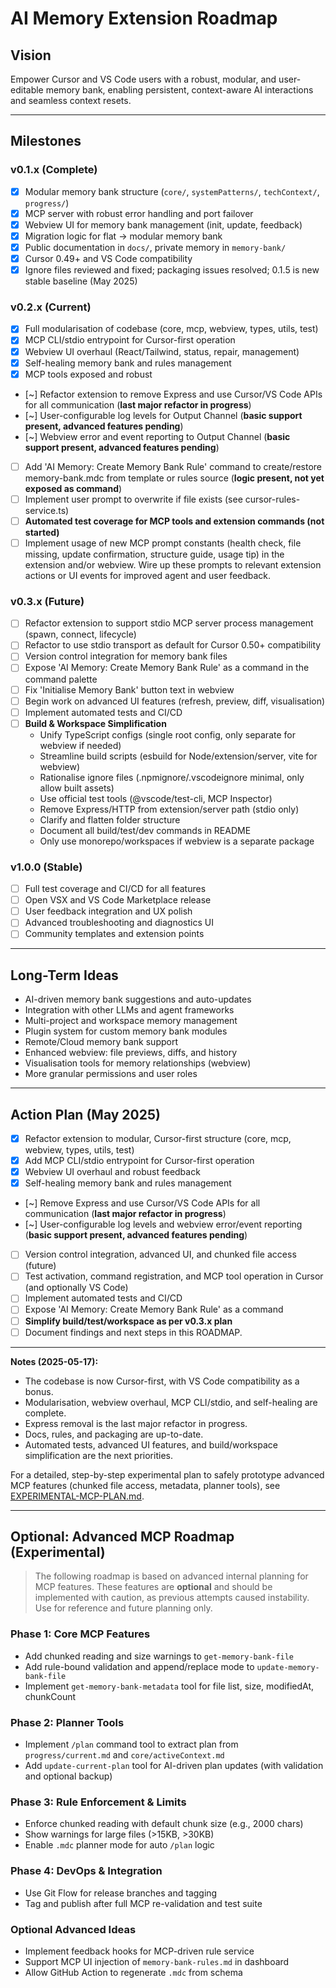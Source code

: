 # AI Memory Extension Roadmap

## Vision

Empower Cursor and VS Code users with a robust, modular, and user-editable memory bank, enabling persistent, context-aware AI interactions and seamless context resets.

---

## Milestones

### v0.1.x (Complete)
- [x] Modular memory bank structure (`core/`, `systemPatterns/`, `techContext/`, `progress/`)
- [x] MCP server with robust error handling and port failover
- [x] Webview UI for memory bank management (init, update, feedback)
- [x] Migration logic for flat → modular memory bank
- [x] Public documentation in `docs/`, private memory in `memory-bank/`
- [x] Cursor 0.49+ and VS Code compatibility
- [x] Ignore files reviewed and fixed; packaging issues resolved; 0.1.5 is new stable baseline (May 2025)

### v0.2.x (Current)
- [x] Full modularisation of codebase (core, mcp, webview, types, utils, test)
- [x] MCP CLI/stdio entrypoint for Cursor-first operation
- [x] Webview UI overhaul (React/Tailwind, status, repair, management)
- [x] Self-healing memory bank and rules management
- [x] MCP tools exposed and robust
- [~] Refactor extension to remove Express and use Cursor/VS Code APIs for all communication (**last major refactor in progress**)
- [~] User-configurable log levels for Output Channel (**basic support present, advanced features pending**)
- [~] Webview error and event reporting to Output Channel (**basic support present, advanced features pending**)
- [ ] Add 'AI Memory: Create Memory Bank Rule' command to create/restore memory-bank.mdc from template or rules source (**logic present, not yet exposed as command**)
- [ ] Implement user prompt to overwrite if file exists (see cursor-rules-service.ts)
- [ ] **Automated test coverage for MCP tools and extension commands (not started)**
- [ ] Implement usage of new MCP prompt constants (health check, file missing, update confirmation, structure guide, usage tip) in the extension and/or webview. Wire up these prompts to relevant extension actions or UI events for improved agent and user feedback.

### v0.3.x (Future)
- [ ] Refactor extension to support stdio MCP server process management (spawn, connect, lifecycle)
- [ ] Refactor to use stdio transport as default for Cursor 0.50+ compatibility
- [ ] Version control integration for memory bank files
- [ ] Expose 'AI Memory: Create Memory Bank Rule' as a command in the command palette
- [ ] Fix 'Initialise Memory Bank' button text in webview
- [ ] Begin work on advanced UI features (refresh, preview, diff, visualisation)
- [ ] Implement automated tests and CI/CD
- [ ] **Build & Workspace Simplification**
    - Unify TypeScript configs (single root config, only separate for webview if needed)
    - Streamline build scripts (esbuild for Node/extension/server, vite for webview)
    - Rationalise ignore files (.npmignore/.vscodeignore minimal, only allow built assets)
    - Use official test tools (@vscode/test-cli, MCP Inspector)
    - Remove Express/HTTP from extension/server path (stdio only)
    - Clarify and flatten folder structure
    - Document all build/test/dev commands in README
    - Only use monorepo/workspaces if webview is a separate package

### v1.0.0 (Stable)
- [ ] Full test coverage and CI/CD for all features
- [ ] Open VSX and VS Code Marketplace release
- [ ] User feedback integration and UX polish
- [ ] Advanced troubleshooting and diagnostics UI
- [ ] Community templates and extension points

---

## Long-Term Ideas
- AI-driven memory bank suggestions and auto-updates
- Integration with other LLMs and agent frameworks
- Multi-project and workspace memory management
- Plugin system for custom memory bank modules
- Remote/Cloud memory bank support
- Enhanced webview: file previews, diffs, and history
- Visualisation tools for memory relationships (webview)
- More granular permissions and user roles

---

## Action Plan (May 2025)

- [x] Refactor extension to modular, Cursor-first structure (core, mcp, webview, types, utils, test)
- [x] Add MCP CLI/stdio entrypoint for Cursor-first operation
- [x] Webview UI overhaul and robust feedback
- [x] Self-healing memory bank and rules management
- [~] Remove Express and use Cursor/VS Code APIs for all communication (**last major refactor in progress**)
- [~] User-configurable log levels and webview error/event reporting (**basic support present, advanced features pending**)
- [ ] Version control integration, advanced UI, and chunked file access (future)
- [ ] Test activation, command registration, and MCP tool operation in Cursor (and optionally VS Code)
- [ ] Implement automated tests and CI/CD
- [ ] Expose 'AI Memory: Create Memory Bank Rule' as a command
- [ ] **Simplify build/test/workspace as per v0.3.x plan**
- [ ] Document findings and next steps in this ROADMAP.

---

**Notes (2025-05-17):**
- The codebase is now Cursor-first, with VS Code compatibility as a bonus.
- Modularisation, webview overhaul, MCP CLI/stdio, and self-healing are complete.
- Express removal is the last major refactor in progress.
- Docs, rules, and packaging are up-to-date.
- Automated tests, advanced UI features, and build/workspace simplification are the next priorities.

For a detailed, step-by-step experimental plan to safely prototype advanced MCP features (chunked file access, metadata, planner tools), see [EXPERIMENTAL-MCP-PLAN.md](../experimental/EXPERIMENTAL-MCP-PLAN.md).

---

## Optional: Advanced MCP Roadmap (Experimental)

> The following roadmap is based on advanced internal planning for MCP features. These features are **optional** and should be implemented with caution, as previous attempts caused instability. Use for reference and future planning only.

### Phase 1: Core MCP Features
- Add chunked reading and size warnings to `get-memory-bank-file`
- Add rule-bound validation and append/replace mode to `update-memory-bank-file`
- Implement `get-memory-bank-metadata` tool for file list, size, modifiedAt, chunkCount

### Phase 2: Planner Tools
- Implement `/plan` command tool to extract plan from `progress/current.md` and `core/activeContext.md`
- Add `update-current-plan` tool for AI-driven plan updates (with validation and optional backup)

### Phase 3: Rule Enforcement & Limits
- Enforce chunked reading with default chunk size (e.g., 2000 chars)
- Show warnings for large files (>15KB, >30KB)
- Enable `.mdc` planner mode for auto `/plan` logic

### Phase 4: DevOps & Integration
- Use Git Flow for release branches and tagging
- Tag and publish after full MCP re-validation and test suite

### Optional Advanced Ideas
- Implement feedback hooks for MCP-driven rule service
- Support MCP UI injection of `memory-bank-rules.md` in dashboard
- Allow GitHub Action to regenerate `.mdc` from schema
